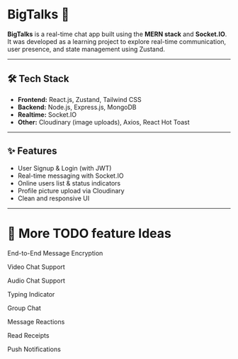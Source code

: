 # BigTalks 💬

**BigTalks** is a real-time chat app built using the **MERN stack** and **Socket.IO**. It was developed as a learning project to explore real-time communication, user presence, and state management using Zustand.

---

## 🛠 Tech Stack

- **Frontend:** React.js, Zustand, Tailwind CSS
- **Backend:** Node.js, Express.js, MongoDB
- **Realtime:** Socket.IO
- **Other:** Cloudinary (image uploads), Axios, React Hot Toast

---

## ✨ Features

- User Signup & Login (with JWT)
- Real-time messaging with Socket.IO
- Online users list & status indicators
- Profile picture upload via Cloudinary
- Clean and responsive UI

---

# 📌 More TODO feature Ideas

End-to-End Message Encryption

Video Chat Support

Audio Chat Support

Typing Indicator

Group Chat

Message Reactions

Read Receipts

Push Notifications
